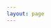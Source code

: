 ```yaml
---
layout: page
---
```

<script setup>
import {
  VPTeamPage,
  VPTeamPageTitle,
  VPTeamMembers
} from 'vitepress/theme'

const members = [
  {
    avatar: 'https://avatars.githubusercontent.com/u/58112936?v=4',
    name: 'wangry',
    title: 'Creator',
    links: [
      { icon: 'github', link: 'https://github.com/qwangry' },
    ]
  },
]
</script>

<VPTeamPage>
  <VPTeamPageTitle>
    <template #title>
      Our Team
    </template>
    <template #lead>
      套用vitepress开发，内容由wangry填充，还在摸索阶段
    </template>
  </VPTeamPageTitle>
  <VPTeamMembers
    :members="members"
  />
</VPTeamPage>